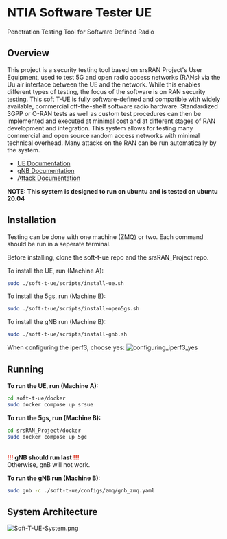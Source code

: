 # NTIA Software Tester UE

Penetration Testing Tool for Software Defined Radio

## Overview

This project is a security testing tool based on srsRAN Project's User
Equipment, used to test 5G and open radio access networks (RANs) via the Uu air
interface between the UE and the network. While this enables different types of
testing, the focus of the software is on RAN security testing. This soft T-UE is
fully software-defined and compatible with widely available, commercial
off-the-shelf software radio hardware. Standardized 3GPP or O-RAN tests as well
as custom test procedures can then be implemented and executed at minimal cost
and at different stages of RAN development and integration. This system allows
for testing many commercial and open source random access networks with minimal
technical overhead. Many attacks on the RAN can be run automatically by the
system.

- [UE Documentation](https://github.com/oran-testing/soft-t-ue/blob/main/docs/UE.md)
- [gNB Documentation](https://github.com/oran-testing/soft-t-ue/blob/main/docs/gNB.md)
- [Attack Documentation](https://github.com/oran-testing/soft-t-ue/blob/main/docs/attacks)

**NOTE: This system is designed to run on ubuntu and is tested on ubuntu 20.04**

## Installation

Testing can be done with one machine (ZMQ) or two. Each command should be run in a seperate terminal.

Before installing, clone the soft-t-ue repo and the srsRAN_Project repo.

To install the UE, run (Machine A):

```bash
sudo ./soft-t-ue/scripts/install-ue.sh
```

To install the 5gs, run (Machine B):

```bash
sudo ./soft-t-ue/scripts/install-open5gs.sh
```

To install the gNB run (Machine B):

```bash
sudo ./soft-t-ue/scripts/install-gnb.sh
```

When configuring the iperf3, choose yes:
![configuring_iperf3_yes](https://github.com/all655/soft-t-ue/blob/all655/docs/images/configuring_iperf3_yes.png)

## Running

**To run the UE, run (Machine A):**

```bash
cd soft-t-ue/docker
sudo docker compose up srsue
```

**To run the 5gs, run (Machine B):**

```bash
cd srsRAN_Project/docker
sudo docker compose up 5gc
```
\
**<span style="color: #e03e2d;">!!!</span>
gNB should run last
<span style="color: #e03e2d;">!!!</span>** \
Otherwise, gnB will not work.

**To run the gNB run (Machine B):**

```bash
sudo gnb -c ./soft-t-ue/configs/zmq/gnb_zmq.yaml
```

## System Architecture

![Soft-T-UE-System.png](https://github.com/oran-testing/soft-t-ue/blob/grafana_integration/docs/images/Soft-T-UE-System.png)
